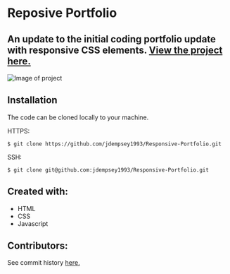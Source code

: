 # Reposive Portfolio
An update to the initial coding portfolio update with responsive CSS elements.
[View the project here.](https://jdempsey1993.github.io/Responsive-Portfolio)
----

![Image of project]()

Installation
---

The code can be cloned locally to your machine. 

HTTPS:
```
$ git clone https://github.com/jdempsey1993/Responsive-Portfolio.git
```
SSH:
```
$ git clone git@github.com:jdempsey1993/Responsive-Portfolio.git
```

Created with:
---
* HTML
* CSS
* Javascript


Contributors:
---
See commit history [here.](https://github.com/jdempsey1993/Responsive-Portfolio/graphs/contributors)

